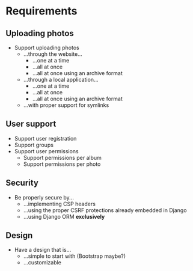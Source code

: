 Requirements
============

Uploading photos
----------------

- Support uploading photos
    - ...through the website...
        - ...one at a time
        - ...all at once
        - ...all at once using an archive format
    - ...through a local application...
        - ...one at a time
        - ...all at once
        - ...all at once using an archive format
    - ...with proper support for symlinks

User support
------------
- Support user registration
- Support groups
- Support user permissions
    - Support permissions per album
    - Support permissions per photo
        
Security
--------

- Be properly secure by...
    - ...implementing CSP headers
    - ...using the proper CSRF protections already embedded in Django
    - ...using Django ORM **exclusively**
    
Design
------

- Have a design that is...
    - ...simple to start with (Bootstrap maybe?)
    - ...customizable